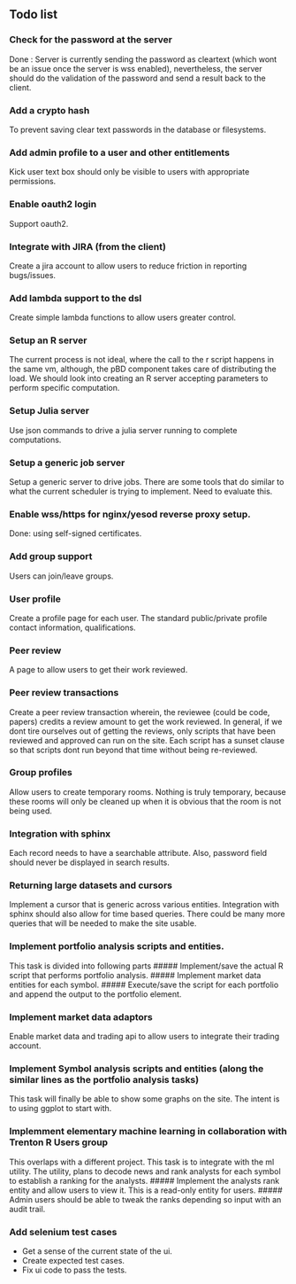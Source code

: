 ## Todo list

### Check for the password at the server
Done : Server is currently sending the password as cleartext (which wont be an issue once the server is wss enabled), nevertheless, the server should do the validation of the password and send a result back to the client.

### Add a crypto hash
To prevent saving clear text passwords in the database or filesystems.

### Add admin profile to a user and other entitlements
Kick user text box should only be visible to users with appropriate permissions.

### Enable oauth2 login
Support oauth2.

### Integrate with JIRA (from the client)
Create a jira account to allow users to reduce friction in reporting bugs/issues.

### Add lambda support to the dsl
Create simple lambda functions to allow users greater control.

### Setup an R server
The current process is not ideal, where the call to the r script happens in the same vm, although, the 
pBD component takes care of distributing the load. We should look into creating an R server accepting 
parameters to perform specific computation.

### Setup Julia server
Use json commands to drive a julia server running to complete computations.

### Setup a generic job server
Setup a generic server to drive jobs. There are some tools that do similar 
to what the current scheduler is trying to implement. Need to evaluate this.

### Enable wss/https for nginx/yesod reverse proxy setup.
Done: using self-signed certificates.

### Add group support
Users can join/leave groups.

### User profile
Create a profile page for each user. The standard public/private profile contact information, qualifications.
### Peer review
A page to allow users to get their work reviewed. 

### Peer review transactions
Create a peer review transaction wherein, the reviewee (could be code, papers) credits a review amount to get the work reviewed. In general, if we dont tire ourselves out of getting the reviews, only scripts that have been reviewed and approved can run on the site. Each script has a sunset clause so that scripts
dont run beyond that time without being re-reviewed.

### Group profiles
Allow users to create temporary rooms. Nothing is truly temporary, because these rooms will only be cleaned up when it is obvious that the room is not being used.

### Integration with sphinx
Each record needs to have a searchable attribute. Also, password field should never be displayed in search results.


### Returning large datasets and cursors
Implement a cursor that is generic across various entities. Integration with sphinx should also allow for time based queries. There could be many more queries that will be needed to make the site usable.

### Implement portfolio analysis scripts and entities.
This task is divided into following parts
	##### Implement/save the actual R script that performs portfolio analysis.
	##### Implement market data entities for each symbol.
	##### Execute/save the script for each portfolio and append the output to the portfolio element.

### Implement market data adaptors
Enable market data and trading api to allow users to integrate their trading account.

### Implement Symbol analysis scripts and entities (along the similar lines as the portfolio analysis tasks)
This task will finally be able to show some graphs on the site. The intent is to using ggplot to start with.

### Implemment elementary machine learning in collaboration with Trenton R Users group
This overlaps with a different project. This task is to integrate with the ml utility. The utility, plans to decode news and rank analysts for each symbol to establish a ranking for the analysts.
	##### Implement the analysts rank entity and allow users to view it. This is a read-only entity for 
		users.
	##### Admin users should be able to tweak the ranks depending so input with an audit trail.


### Add selenium test cases
* Get a sense of the current state of the ui.
* Create expected test cases.
* Fix ui code to pass the tests.